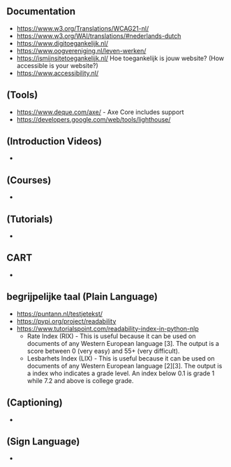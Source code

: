 ## Documentation
* https://www.w3.org/Translations/WCAG21-nl/
* https://www.w3.org/WAI/translations/#nederlands-dutch
* https://www.digitoegankelijk.nl/
* https://www.oogvereniging.nl/leven-werken/
* https://ismijnsitetoegankelijk.nl/ Hoe toegankelijk is jouw website? (How accessible is your website?)
* https://www.accessibility.nl/

## (Tools)
* https://www.deque.com/axe/ - Axe Core includes support
* https://developers.google.com/web/tools/lighthouse/

## (Introduction Videos)
* 

## (Courses)
*

## (Tutorials)
*

## CART
*

## begrijpelijke taal (Plain Language)
* https://puntann.nl/testjetekst/
* https://pypi.org/project/readability
* https://www.tutorialspoint.com/readability-index-in-python-nlp
  * Rate Index (RIX) - This is useful because it can be used on documents of any Western European language [3]. The output is a score between 0 (very easy) and 55+ (very difficult).
  * Lesbarhets Index (LIX) - This is useful because it can be used on documents of any Western European language [2][3]. The output is a index who indicates a grade level. An index below 0.1 is grade 1 while 7.2 and above is college grade.

## (Captioning)
*

## (Sign Language)
*
